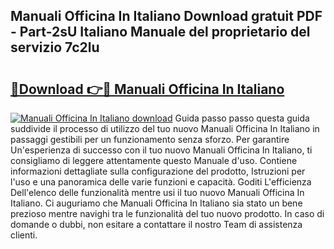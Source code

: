 ## Manuali Officina In Italiano Download gratuit PDF - Part-2sU Italiano Manuale del proprietario del servizio 7c2lu

# <h2><a href="http://dffqxl2.blite.top/?on=Manuali+Officina+In+Italiano">🔗Download 👉🔴 Manuali Officina In Italiano</a></h2>

[![Manuali Officina In Italiano download](https://i.imgur.com/lujVjoI.png)](http://dffqxl2.blite.top/?on=Manuali+Officina+In+Italiano)
Guida passo passo questa guida suddivide il processo di utilizzo del tuo nuovo Manuali Officina In Italiano in passaggi gestibili per un funzionamento senza sforzo. Per garantire Un'esperienza di successo con il tuo nuovo Manuali Officina In Italiano, ti consigliamo di leggere attentamente questo Manuale d'uso. Contiene informazioni dettagliate sulla configurazione del prodotto, Istruzioni per l'uso e una panoramica delle varie funzioni e capacità. Goditi L'efficienza Dell'elenco delle funzionalità mentre usi il tuo nuovo Manuali Officina In Italiano. Ci auguriamo che Manuali Officina In Italiano sia stato un bene prezioso mentre navighi tra le funzionalità del tuo nuovo prodotto. In caso di domande o dubbi, non esitare a contattare il nostro Team di assistenza clienti.
